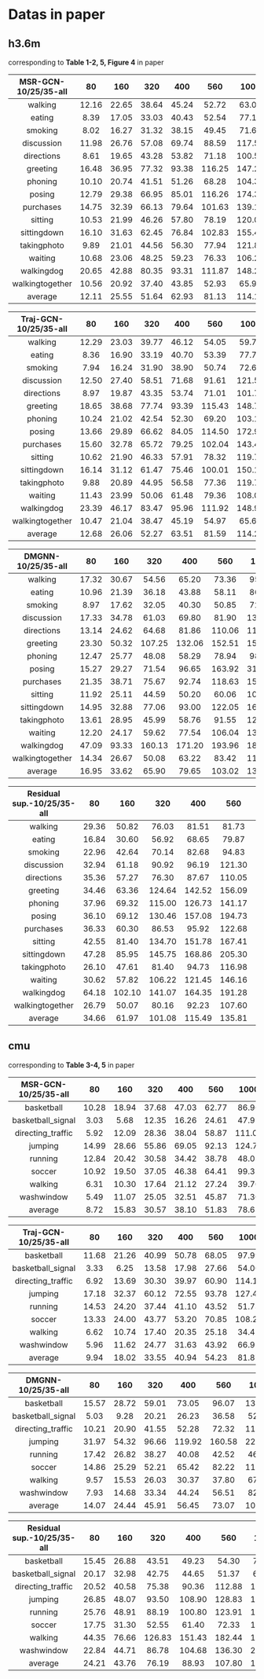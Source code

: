 # Datas in paper

## h3.6m

corresponding to **Table 1-2, 5, Figure 4** in paper

MSR-GCN-10/25/35-all | 80 | 160 | 320 | 400 | 560 | 1000 | -
:----: | :----: | :----: | :----: | :----: | :----: | :----: | :----:
walking | 12.16 | 22.65 | 38.64 | 45.24 | 52.72 | 63.04 | 
eating | 8.39 | 17.05 | 33.03 | 40.43 | 52.54 | 77.11 | 
smoking | 8.02 | 16.27 | 31.32 | 38.15 | 49.45 | 71.64 | 
discussion | 11.98 | 26.76 | 57.08 | 69.74 | 88.59 | 117.59 | 
directions | 8.61 | 19.65 | 43.28 | 53.82 | 71.18 | 100.59 | 
greeting | 16.48 | 36.95 | 77.32 | 93.38 | 116.25 | 147.23 | 
phoning | 10.10 | 20.74 | 41.51 | 51.26 | 68.28 | 104.36 | 
posing | 12.79 | 29.38 | 66.95 | 85.01 | 116.26 | 174.33 | 
purchases | 14.75 | 32.39 | 66.13 | 79.64 | 101.63 | 139.15 | 
sitting | 10.53 | 21.99 | 46.26 | 57.80 | 78.19 | 120.02 | 
sittingdown | 16.10 | 31.63 | 62.45 | 76.84 | 102.83 | 155.45 | 
takingphoto | 9.89 | 21.01 | 44.56 | 56.30 | 77.94 | 121.87 | 
waiting | 10.68 | 23.06 | 48.25 | 59.23 | 76.33 | 106.25 | 
walkingdog | 20.65 | 42.88 | 80.35 | 93.31 | 111.87 | 148.21 | 
walkingtogether | 10.56 | 20.92 | 37.40 | 43.85 | 52.93 | 65.91 | 
average | 12.11 | 25.55 | 51.64 | 62.93 | 81.13 | 114.18 | 57.93 


Traj-GCN-10/25/35-all | 80 | 160 | 320 | 400 | 560 | 1000 | -
:----: | :----: | :----: | :----: | :----: | :----: | :----: | :----:
walking | 12.29  | 23.03  | 39.77  | 46.12  | 54.05  | 59.75  | 
eating | 8.36  | 16.90  | 33.19  | 40.70  | 53.39  | 77.75  | 
smoking | 7.94  | 16.24  | 31.90  | 38.90  | 50.74  | 72.62  | 
discussion | 12.50  | 27.40  | 58.51  | 71.68  | 91.61  | 121.53  | 
directions | 8.97  | 19.87  | 43.35  | 53.74  | 71.01  | 101.79  | 
greeting | 18.65  | 38.68  | 77.74  | 93.39  | 115.43  | 148.78  | 
phoning | 10.24  | 21.02  | 42.54  | 52.30  | 69.20  | 103.14  | 
posing | 13.66  | 29.89  | 66.62  | 84.05  | 114.50  | 172.95  | 
purchases | 15.60  | 32.78  | 65.72  | 79.25  | 102.04  | 143.46  | 
sitting | 10.62  | 21.90  | 46.33  | 57.91  | 78.32  | 119.74  | 
sittingdown | 16.14  | 31.12  | 61.47  | 75.46  | 100.01  | 150.16  | 
takingphoto | 9.88  | 20.89  | 44.95  | 56.58  | 77.36  | 119.77  | 
waiting | 11.43  | 23.99  | 50.06  | 61.48  | 79.36  | 108.06  | 
walkingdog | 23.39  | 46.17  | 83.47  | 95.96  | 111.92  | 148.91  | 
walkingtogether | 10.47  | 21.04  | 38.47  | 45.19  | 54.97  | 65.64  | 
average | 12.68  | 26.06  | 52.27  | 63.51  | 81.59  | 114.27  | 58.40 


DMGNN-10/25/35-all | 80 | 160 | 320 | 400 | 560 | 1000 | -
:----: | :----: | :----: | :----: | :----: | :----: | :----: | :----:
walking | 17.32  | 30.67  | 54.56  | 65.20  | 73.36  | 95.82  | 
eating | 10.96  | 21.39  | 36.18  | 43.88  | 58.11  | 86.66  | 
smoking | 8.97  | 17.62  | 32.05  | 40.30  | 50.85  | 72.15  | 
discussion | 17.33  | 34.78  | 61.03  | 69.80  | 81.90  | 138.32  | 
directions | 13.14  | 24.62  | 64.68  | 81.86  | 110.06  | 115.75  | 
greeting | 23.30  | 50.32  | 107.25  | 132.06  | 152.51  | 157.67  | 
phoning | 12.47  | 25.77  | 48.08  | 58.29  | 78.94  | 98.58  | 
posing | 15.27  | 29.27  | 71.54  | 96.65  | 163.92  | 310.12  | 
purchases | 21.35  | 38.71  | 75.67  | 92.74  | 118.63  | 153.84  | 
sitting | 11.92  | 25.11  | 44.59  | 50.20  | 60.06  | 104.87  | 
sittingdown | 14.95  | 32.88  | 77.06  | 93.00  | 122.05  | 168.83  | 
takingphoto | 13.61  | 28.95  | 45.99  | 58.76  | 91.55  | 120.71  | 
waiting | 12.20  | 24.17  | 59.62  | 77.54  | 106.04  | 136.74  | 
walkingdog | 47.09  | 93.33  | 160.13  | 171.20  | 193.96  | 182.27  | 
walkingtogether | 14.34  | 26.67  | 50.08  | 63.22  | 83.42  | 115.85  | 
average | 16.95  | 33.62  | 65.90  | 79.65  | 103.02  | 137.21  | 72.72 


Residual sup.-10/25/35-all | 80 | 160 | 320 | 400 | 560 | 1000 | -
:----: | :----: | :----: | :----: | :----: | :----: | :----: | :----:
walking | 29.36  | 50.82  | 76.03  | 81.51  | 81.73  | 100.68  | 
eating | 16.84  | 30.60  | 56.92  | 68.65  | 79.87  | 100.20  | 
smoking | 22.96  | 42.64  | 70.14  | 82.68  | 94.83  | 137.44  | 
discussion | 32.94  | 61.18  | 90.92  | 96.19  | 121.30  | 161.70  | 
directions | 35.36  | 57.27  | 76.30  | 87.67  | 110.05  | 152.48  | 
greeting | 34.46  | 63.36  | 124.64  | 142.52  | 156.09  | 166.52  | 
phoning | 37.96  | 69.32  | 115.00  | 126.73  | 141.17  | 131.46  | 
posing | 36.10  | 69.12  | 130.46  | 157.08  | 194.73  | 240.17  | 
purchases | 36.33  | 60.30  | 86.53  | 95.92  | 122.68  | 160.32  | 
sitting | 42.55  | 81.40  | 134.70  | 151.78  | 167.41  | 201.45  | 
sittingdown | 47.28  | 85.95  | 145.75  | 168.86  | 205.30  | 277.58  | 
takingphoto | 26.10  | 47.61  | 81.40  | 94.73  | 116.98  | 143.24  | 
waiting | 30.62  | 57.82  | 106.22  | 121.45  | 146.16  | 196.17  | 
walkingdog | 64.18  | 102.10  | 141.07  | 164.35  | 191.28  | 208.97  | 
walkingtogether | 26.79  | 50.07  | 80.16  | 92.23  | 107.60  | 131.05  | 
average | 34.66  | 61.97  | 101.08  | 115.49  | 135.81  | 167.29  | 102.72 

## cmu

corresponding to **Table 3-4, 5** in paper

MSR-GCN-10/25/35-all | 80 | 160 | 320 | 400 | 560 | 1000 | -
:----: | :----: | :----: | :----: | :----: | :----: | :----: | :----:
basketball | 10.28  | 18.94  | 37.68  | 47.03  | 62.77  | 86.96  | 
basketball_signal | 3.03  | 5.68  | 12.35  | 16.26  | 24.61  | 47.91  | 
directing_traffic | 5.92  | 12.09  | 28.36  | 38.04  | 58.87  | 111.04  | 
jumping | 14.99  | 28.66  | 55.86  | 69.05  | 92.13  | 124.79  | 
running | 12.84  | 20.42  | 30.58  | 34.42  | 38.78  | 48.03  | 
soccer | 10.92  | 19.50  | 37.05  | 46.38  | 64.41  | 99.32  | 
walking | 6.31  | 10.30  | 17.64  | 21.12  | 27.24  | 39.70  | 
washwindow | 5.49  | 11.07  | 25.05  | 32.51  | 45.87  | 71.30  | 
average | 8.72  | 15.83  | 30.57  | 38.10  | 51.83  | 78.63  | 37.28 


Traj-GCN-10/25/35-all | 80 | 160 | 320 | 400 | 560 | 1000 | -
:----: | :----: | :----: | :----: | :----: | :----: | :----: | :----:
basketball | 11.68  | 21.26  | 40.99  | 50.78  | 68.05  | 97.99  | 
basketball_signal | 3.33  | 6.25  | 13.58  | 17.98  | 27.66  | 54.00  | 
directing_traffic | 6.92  | 13.69  | 30.30  | 39.97  | 60.90  | 114.16  | 
jumping | 17.18  | 32.37  | 60.12  | 72.55  | 93.78  | 127.41  | 
running | 14.53  | 24.20  | 37.44  | 41.10  | 43.52  | 51.73  | 
soccer | 13.33  | 24.00  | 43.77  | 53.20  | 70.85  | 108.26  | 
walking | 6.62  | 10.74  | 17.40  | 20.35  | 25.18  | 34.41  | 
washwindow | 5.96  | 11.62  | 24.77  | 31.63  | 43.92  | 66.95  | 
average | 9.94  | 18.02  | 33.55  | 40.94  | 54.23  | 81.87  | 39.76 


DMGNN-10/25/35-all | 80 | 160 | 320 | 400 | 560 | 1000 | -
:----: | :----: | :----: | :----: | :----: | :----: | :----: | :----:
basketball | 15.57  | 28.72  | 59.01  | 73.05  | 96.07  | 138.62  | 
basketball_signal | 5.03  | 9.28  | 20.21  | 26.23  | 36.58  | 52.04  | 
directing_traffic | 10.21  | 20.90  | 41.55  | 52.28  | 72.32  | 111.23  | 
jumping | 31.97  | 54.32  | 96.66  | 119.92  | 160.58  | 224.63  | 
running | 17.42  | 26.82  | 38.27  | 40.08  | 42.52  | 46.40  | 
soccer | 14.86  | 25.29  | 52.21  | 65.42  | 82.22  | 111.90  | 
walking | 9.57  | 15.53  | 26.03  | 30.37  | 37.80  | 67.01  | 
washwindow | 7.93  | 14.68  | 33.34  | 44.24  | 56.51  | 82.84  | 
average | 14.07  | 24.44  | 45.91  | 56.45  | 73.07  | 104.34  | 53.05 


Residual sup.-10/25/35-all | 80 | 160 | 320 | 400 | 560 | 1000 | -
:----: | :----: | :----: | :----: | :----: | :----: | :----: | :----:
basketball | 15.45  | 26.88  | 43.51  | 49.23  | 54.30  | 72.83  | 
basketball_signal | 20.17  | 32.98  | 42.75  | 44.65  | 51.37  | 60.57  | 
directing_traffic | 20.52  | 40.58  | 75.38  | 90.36  | 112.88  | 153.12  | 
jumping | 26.85  | 48.07  | 93.50  | 108.90  | 128.83  | 162.84  | 
running | 25.76  | 48.91  | 88.19  | 100.80  | 123.91  | 158.19  | 
soccer | 17.75  | 31.30  | 52.55  | 61.40  | 72.33  | 107.37  | 
walking | 44.35  | 76.66  | 126.83  | 151.43  | 182.44  | 194.33  | 
washwindow | 22.84  | 44.71  | 86.78  | 104.68  | 136.30  | 202.73  | 
average | 24.21  | 43.76  | 76.19  | 88.93  | 107.80  | 139.00  | 79.98 
